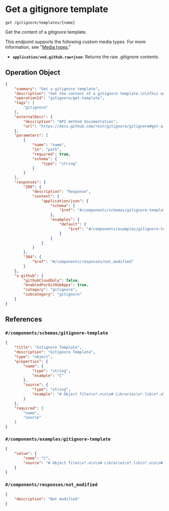 # Get a gitignore template

`get /gitignore/templates/{name}`

Get the content of a gitignore template.

This endpoint supports the following custom media types. For more information, see "[Media types](https://docs.github.com/rest/using-the-rest-api/getting-started-with-the-rest-api#media-types)."

- **`application/vnd.github.raw+json`**: Returns the raw .gitignore contents.

## Operation Object

```json
{
    "summary": "Get a gitignore template",
    "description": "Get the content of a gitignore template.\n\nThis endpoint supports the following custom media types. For more information, see \"[Media types](https://docs.github.com/rest/using-the-rest-api/getting-started-with-the-rest-api#media-types).\"\n\n- **`application/vnd.github.raw+json`**: Returns the raw .gitignore contents.",
    "operationId": "gitignore/get-template",
    "tags": [
        "gitignore"
    ],
    "externalDocs": {
        "description": "API method documentation",
        "url": "https://docs.github.com/rest/gitignore/gitignore#get-a-gitignore-template"
    },
    "parameters": [
        {
            "name": "name",
            "in": "path",
            "required": true,
            "schema": {
                "type": "string"
            }
        }
    ],
    "responses": {
        "200": {
            "description": "Response",
            "content": {
                "application/json": {
                    "schema": {
                        "$ref": "#/components/schemas/gitignore-template"
                    },
                    "examples": {
                        "default": {
                            "$ref": "#/components/examples/gitignore-template"
                        }
                    }
                }
            }
        },
        "304": {
            "$ref": "#/components/responses/not_modified"
        }
    },
    "x-github": {
        "githubCloudOnly": false,
        "enabledForGitHubApps": true,
        "category": "gitignore",
        "subcategory": "gitignore"
    }
}
```

## References

### `#/components/schemas/gitignore-template`

```json
{
    "title": "Gitignore Template",
    "description": "Gitignore Template",
    "type": "object",
    "properties": {
        "name": {
            "type": "string",
            "example": "C"
        },
        "source": {
            "type": "string",
            "example": "# Object files\n*.o\n\n# Libraries\n*.lib\n*.a\n\n# Shared objects (inc. Windows DLLs)\n*.dll\n*.so\n*.so.*\n*.dylib\n\n# Executables\n*.exe\n*.out\n*.app\n"
        }
    },
    "required": [
        "name",
        "source"
    ]
}
```

### `#/components/examples/gitignore-template`

```json
{
    "value": {
        "name": "C",
        "source": "# Object files\n*.o\n\n# Libraries\n*.lib\n*.a\n\n# Shared objects (inc. Windows DLLs)\n*.dll\n*.so\n*.so.*\n*.dylib\n\n# Executables\n*.exe\n*.out\n*.app\n"
    }
}
```

### `#/components/responses/not_modified`

```json
{
    "description": "Not modified"
}
```